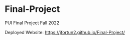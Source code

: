 # Final-Project
PUI Final Project Fall 2022

Deployed Website: https://jfortun2.github.io/Final-Project/
